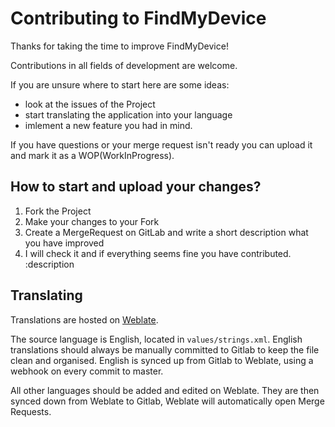 # Contributing to FindMyDevice

Thanks for taking the time to improve FindMyDevice!

Contributions in all fields of development are welcome.

If you are unsure where to start here are some ideas:
- look at the issues of the Project
- start translating the application into your language
- imlement a new feature you had in mind.

If you have questions or your merge request isn't ready you can upload it and mark it as a WOP(WorkInProgress).

## How to start and upload your changes?

1. Fork the Project
2. Make your changes to your Fork
3. Create a MergeRequest on GitLab and write a short description what you have improved
4. I will check it and if everything seems fine you have contributed. :description

## Translating

Translations are hosted on [Weblate](https://hosted.weblate.org/projects/findmydevice/fmd-android/).

The source language is English, located in `values/strings.xml`.
English translations should always be manually committed to Gitlab to keep the file clean and organised.
English is synced up from Gitlab to Weblate, using a webhook on every commit to master.

All other languages should be added and edited on Weblate.
They are then synced down from Weblate to Gitlab, Weblate will automatically open Merge Requests.

